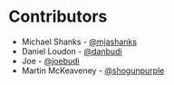 Contributors
===

* Michael Shanks - [@mjashanks](https://github.com/mjashanks)
* Daniel Loudon - [@danbudi](https://github.com/marblekirby)
* Joe  - [@joebudi](https://github.com/joebudi)
* Martin McKeaveney - [@shogunpurple](https://github.com/shogunpurple)
